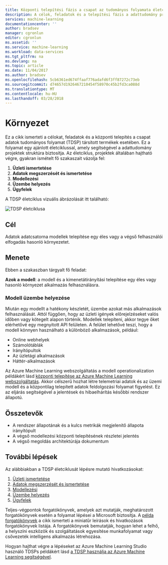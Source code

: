 ```yaml
---
title: Központi telepítési fázis a csapat az tudományos folyamata életciklus - Azure |} Microsoft Docs
description: A célok, feladatok és a telepítési fázis a adattudomány projektek a termékek esetében
services: machine-learning
documentationcenter: ''
author: bradsev
manager: cgronlun
editor: cgronlun
ms.assetid: ''
ms.service: machine-learning
ms.workload: data-services
ms.tgt_pltfrm: na
ms.devlang: na
ms.topic: article
ms.date: 11/04/2017
ms.author: bradsev
ms.openlocfilehash: 5cb6361ed674ffaaf776adafd6f3ff87272c73eb
ms.sourcegitcommit: d74657d1926467210454f58970c45b2fd3ca088d
ms.translationtype: MT
ms.contentlocale: hu-HU
ms.lasthandoff: 03/28/2018
---
```

# <a name="deployment"></a>Környezet

Ez a cikk ismerteti a célokat, feladatok és a központi telepítés a csapat adatok tudományos folyamat (TDSP) társított termékek esetében. Ez a folyamat egy ajánlott életciklussal, amely segítségével a adattudomány projektek struktúra biztosítja. Az életciklus, projektek általában hajtható végre, gyakran ismételt fő szakaszait vázolja fel:

   1. **Üzleti ismertetése**
   2. **Adatok megszerzését és ismertetése**
   3. **Modellezési**
   4. **Üzembe helyezés**
   5. **Ügyfelek**

A TDSP életciklus vizuális ábrázolását itt található: 

![TDSP életciklusa](./media/lifecycle/tdsp-lifecycle2.png) 


## <a name="goal"></a>Cél
Adatok adatcsatorna modellek telepítése egy éles vagy a végső felhasználói elfogadás hasonló környezetet. 

## <a name="how-to-do-it"></a>Menete
Ebben a szakaszban tárgyalt fő feladat:

**Azok a modell**: a modell és a kimenetátirányítási telepítése egy éles vagy hasonló környezet alkalmazás felhasználásra.

### <a name="operationalize-a-model"></a>Modell üzembe helyezése
Miután egy modellt a hatékony készletét, üzembe azokat más alkalmazások felhasználását. Attól függően, hogy az üzleti igények előrejelzéseket valós időben vagy kötegelt alapon történik. Modellek telepíteni, akkor tegye őket elérhetővé egy megnyitott API felületen. A felület lehetővé teszi, hogy a modell könnyen használható a különböző alkalmazások, például:

   * Online webhelyek
   * Számolótáblák 
   * Irányítópultok
   * Az üzletági alkalmazások 
   * Háttér-alkalmazások 

Az Azure Machine Learning webszolgáltatás a modell operationalization példákért lásd [központi telepítése az Azure Machine Learning webszolgáltatás](../studio/publish-a-machine-learning-web-service.md). Akkor célszerű hozhat létre telemetriai adatok és az üzemi modell és a központilag telepített adatok feldolgozási folyamat figyelést. Ez az eljárás segítségével a jelentések és hibaelhárítás későbbi rendszer állapotú.  

## <a name="artifacts"></a>Összetevők

* A rendszer állapotának és a kulcs metrikák megjelenítő állapota irányítópult
* A végső modellezési központi telepítésének részletei jelentés
* A végső megoldás architektúrája dokumentum


## <a name="next-steps"></a>További lépések

Az alábbiakban a TDSP életciklusát lépésre mutató hivatkozásokat:

   1. [Üzleti ismertetése](lifecycle-business-understanding.md)
   2. [Adatok megszerzését és ismertetése](lifecycle-data.md)
   3. [Modellezési](lifecycle-modeling.md)
   4. [Üzembe helyezés](lifecycle-deployment.md)
   5. [Ügyfelek](lifecycle-acceptance.md)

Teljes-végpontok forgatókönyvek, amelyek azt mutatják, meghatározott forgatókönyvek esetén a folyamat lépései a Microsoft biztosítja. A [példa forgatókönyvek](walkthroughs.md) a cikk ismerteti a miniatűr leírások és hivatkozások forgatókönyvek listája. A forgatókönyvek bemutatják, hogyan lehet a felhő, a helyszíni eszközök és szolgáltatások egyesítése munkafolyamat vagy csővezeték intelligens alkalmazás létrehozása. 

Hogyan hajthat végre a lépéseket az Azure Machine Learning Studio használó TDSPs példákért lásd [a TDSP használja az Azure Machine Learning segítségével](http://aka.ms/datascienceprocess).
